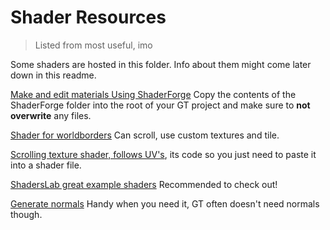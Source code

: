 # Shader Resources
>Listed from most useful, imo

Some shaders are hosted in this folder. Info about them might come later down in this readme.

[Make and edit materials Using ShaderForge](https://github.com/FreyaHolmer/ShaderForge/archive/refs/heads/sf_1.40_for_unity_2019.x.zip) Copy the contents of the ShaderForge folder into the root of your GT project and make sure to **not overwrite** any files.


[Shader for worldborders](https://cdn.discordapp.com/attachments/813212277833465879/823747034342621204/AlphaDependingDistance_1.shader) Can scroll, use custom textures and tile.

[Scrolling texture shader, follows UV's](https://discord.com/channels/810644499763691540/810663983106621501/837442033055432735), its code so you just need to paste it into a shader file.

[ShadersLab great example shaders](http://www.shaderslab.com/shaders.html) Recommended to check out!

[Generate normals](https://cpetry.github.io/NormalMap-Online/) Handy when you need it, GT often doesn't need normals though.